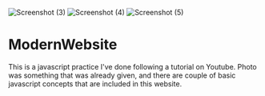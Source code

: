 ![Screenshot (3)](https://user-images.githubusercontent.com/48051097/72401476-7326e000-378f-11ea-9b1f-15ae359e8cf1.png)
![Screenshot (4)](https://user-images.githubusercontent.com/48051097/72401479-7621d080-378f-11ea-99b2-9c5b21cf41cd.png)
![Screenshot (5)](https://user-images.githubusercontent.com/48051097/72401484-79b55780-378f-11ea-9474-bea9f7936268.png)

# ModernWebsite
This is a javascript practice I've done following a tutorial on Youtube.
Photo was something that was already given, and there are couple of basic javascript concepts that are included in this website.
